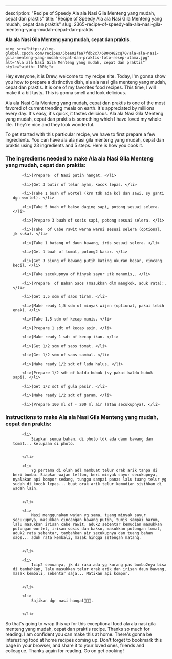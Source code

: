 ---
description: "Recipe of Speedy Ala ala Nasi Gila Menteng yang mudah, cepat dan praktis"
title: "Recipe of Speedy Ala ala Nasi Gila Menteng yang mudah, cepat dan praktis"
slug: 2365-recipe-of-speedy-ala-ala-nasi-gila-menteng-yang-mudah-cepat-dan-praktis

<p>
	<strong>Ala ala Nasi Gila Menteng yang mudah, cepat dan praktis</strong>. 
	
</p>
<p>
	
	<img src="https://img-global.cpcdn.com/recipes/5bee02faa7fdb2c7/680x482cq70/ala-ala-nasi-gila-menteng-yang-mudah-cepat-dan-praktis-foto-resep-utama.jpg" alt="Ala ala Nasi Gila Menteng yang mudah, cepat dan praktis" style="width: 100%;">
	
	
</p>
<p>
	Hey everyone, it is Drew, welcome to my recipe site. Today, I'm gonna show you how to prepare a distinctive dish, ala ala nasi gila menteng yang mudah, cepat dan praktis. It is one of my favorites food recipes. This time, I will make it a bit tasty. This is gonna smell and look delicious.
</p>
	
<p>
	
</p>
<p>
	Ala ala Nasi Gila Menteng yang mudah, cepat dan praktis is one of the most favored of current trending meals on earth. It's appreciated by millions every day. It's easy, it's quick, it tastes delicious. Ala ala Nasi Gila Menteng yang mudah, cepat dan praktis is something which I have loved my whole life. They're nice and they look wonderful.
</p>

<p>
To get started with this particular recipe, we have to first prepare a few ingredients. You can have ala ala nasi gila menteng yang mudah, cepat dan praktis using 23 ingredients and 5 steps. Here is how you cook it.
</p>

<h3>The ingredients needed to make Ala ala Nasi Gila Menteng yang mudah, cepat dan praktis:</h3>

<ol>
	
		<li>{Prepare  of Nasi putih hangat. </li>
	
		<li>{Get 3 butir of telur ayam, kocok lepas. </li>
	
		<li>{Take 1 buah of wortel (krn tdk ada kol dan sawi, sy ganti dgn wortel). </li>
	
		<li>{Take 5 buah of bakso daging sapi, potong sesuai selera. </li>
	
		<li>{Prepare 3 buah of sosis sapi, potong sesuai selera. </li>
	
		<li>{Take  of Cabe rawit warna warni sesuai selera (optional, jk suka). </li>
	
		<li>{Take 1 batang of daun bawang, iris sesuai selera. </li>
	
		<li>{Get 1 buah of tomat, potong2 kasar. </li>
	
		<li>{Get 3 siung of bawang putih kating ukuran besar, cincang kecil. </li>
	
		<li>{Take secukupnya of Minyak sayur utk menumis,. </li>
	
		<li>{Prepare  of Bahan Saos (masukkan dlm mangkok, aduk rata):. </li>
	
		<li>{Get 1,5 sdm of saos tiram. </li>
	
		<li>{Make ready 1,5 sdm of minyak wijen (optional, pakai lebih enak). </li>
	
		<li>{Take 1,5 sdm of kecap manis. </li>
	
		<li>{Prepare 1 sdt of kecap asin. </li>
	
		<li>{Make ready 1 sdt of kecap ikan. </li>
	
		<li>{Get 1/2 sdm of saos tomat. </li>
	
		<li>{Get 1/2 sdm of saos sambal. </li>
	
		<li>{Make ready 1/2 sdt of lada halus. </li>
	
		<li>{Prepare 1/2 sdt of kaldu bubuk (sy pakai kaldu bubuk sapi). </li>
	
		<li>{Get 1/2 sdt of gula pasir. </li>
	
		<li>{Make ready 1/2 sdt of garam. </li>
	
		<li>{Prepare 100 ml of - 200 ml air (atau secukupnya). </li>
	
</ol>
<p>
	
</p>

<h3>Instructions to make Ala ala Nasi Gila Menteng yang mudah, cepat dan praktis:</h3>

<ol>
	
		<li>
			Siapkan semua bahan, di photo tdk ada daun bawang dan tomat... kelupaan di photo.
			
			
		</li>
	
		<li>
			Yg pertama di olah adl membuat telur orak arik tanpa di beri bumbu. Siapkan wajan teflon, beri minyak sayur secukupnya, nyalakan api kompor sedang, tunggu sampai panas lalu tuang telur yg sudah di kocok lepas... buat orak arik telur kemudian sisihkan di wadah lain.
			
			
		</li>
	
		<li>
			Masi menggunakan wajan yg sama, tuang minyak sayur secukupnya, masukkan cincangan bawang putih, tumis sampai harum, lalu masukkan irisan cabe rawit, aduk2 sebentar kemudian masukkan potongan wortel, irisan sosis dan bakso, masukkan potongan tomat, aduk2 rata sebentar, tambahkan air secukupnya dan tuang bahan saos... aduk rata kembali, masak hingga setengah matang.
			
			
		</li>
	
		<li>
			Icip2 semuanya, jk di rasa ada yg kurang pas bumbu2nya bisa di tambahkan, lalu masukkan telur orak arik dan irisan daun bawang, masak kembali, sebentar saja... Matikan api kompor.
			
			
		</li>
	
		<li>
			Sajikan dgn nasi hangat🤤🤤🤤.
			
			
		</li>
	
</ol>

<p>
	
</p>

<p>
	So that's going to wrap this up for this exceptional food ala ala nasi gila menteng yang mudah, cepat dan praktis recipe. Thanks so much for reading. I am confident you can make this at home. There's gonna be interesting food at home recipes coming up. Don't forget to bookmark this page in your browser, and share it to your loved ones, friends and colleague. Thanks again for reading. Go on get cooking!
</p>
